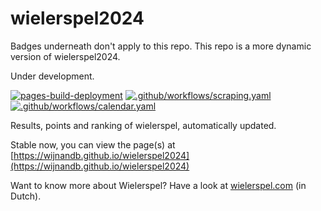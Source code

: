 # wielerspel2024

Badges underneath don't apply to this repo. This repo is a more dynamic version of wielerspel2024. 

Under development. 

[![pages-build-deployment](https://github.com/wijnandb/wielerspel2024/actions/workflows/pages/pages-build-deployment/badge.svg)](https://github.com/wijnandb/wielerspel2024/actions/workflows/pages/pages-build-deployment)
[![.github/workflows/scraping.yaml](https://github.com/wijnandb/wielerspel2024/actions/workflows/scraping.yaml/badge.svg)](https://github.com/wijnandb/wielerspel2024/actions/workflows/scraping.yaml)
[![.github/workflows/calendar.yaml](https://github.com/wijnandb/wielerspel2024/actions/workflows/calendar.yaml/badge.svg?branch=main)](https://github.com/wijnandb/wielerspel2024/actions/workflows/calendar.yaml)

Results, points and ranking of wielerspel, automatically updated.

Stable now, you can view the page(s) at [https://wijnandb.github.io/wielerspel2024](https://wijnandb.github.io/wielerspel2024)

Want to know more about Wielerspel? Have a look at [wielerspel.com](https://wielerspel.com) (in Dutch).

